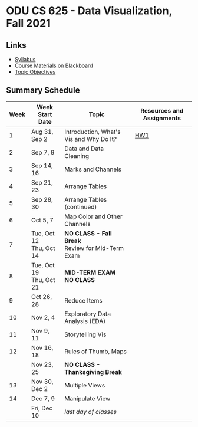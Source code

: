 # ODU CS 625 - Data Visualization, Fall 2021

## Links

* [Syllabus](syllabus.md)
* [Course Materials on Blackboard](https://www.blackboard.odu.edu/ultra/courses/_385481_1/cl/outline)
* [Topic Objectives](objectives.md)

## Summary Schedule

|Week |Week Start Date|Topic|Resources and Assignments|
|---|---|---|---|
|1|	Aug 31, Sep 2|	Introduction, What's Vis and Why Do It? | [HW1](HW1.md) |
|2|	Sep 7, 9|	Data and Data Cleaning | |
|3|	Sep 14, 16|	Marks and Channels | |
|4|	Sep 21, 23	|Arrange Tables | |
|5|	Sep 28, 30|	Arrange Tables (continued) | |
|6|	Oct 5, 7|	Map Color and Other Channels ||
|7|	Tue, Oct 12<br/>Thu, Oct 14|	**NO CLASS - Fall Break**<br/>Review for Mid-Term Exam| |
|8|	Tue, Oct 19<br/>Thu, Oct 21|	**MID-TERM EXAM**<br/>**NO CLASS**| |
|9|	Oct 26, 28|	Reduce Items | 
|10|	Nov 2, 4|	Exploratory Data Analysis (EDA)
|11|	Nov 9, 11|	Storytelling Vis
|12|	Nov 16, 18|	Rules of Thumb, Maps|
| | Nov 23, 25|**NO CLASS - Thanksgiving Break** | |
|13|	Nov 30, Dec 2|	Multiple Views | 
|14|	Dec 7, 9|	Manipulate View | |
|| Fri, Dec 10|	*last day of classes*
